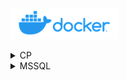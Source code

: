 
![](./Assets/docker-logo.png)

<details><summary>CP</summary>

<br/>

Copy files from a container

```docker cp <Container ID>:<Container path> <host path>```

Copy files into a container

```docker cp <Host path> <Container ID>:<Container path>```

</details>

<details><summary>MSSQL</summary>

<br/>

A volume can be attached on the Microsoft SQL Server too, as described on the [Microsoft Documentation](https://learn.microsoft.com/en-us/sql/linux/sql-server-linux-docker-container-deployment?view=sql-server-ver15&pivots=cs1-bash#persist):

[Configurar e personalizar contêineres do SQL Server no Docker](https://learn.microsoft.com/pt-br/sql/linux/sql-server-linux-docker-container-configure?view=sql-server-ver16&pivots=cs1-bash)

Using the above command to mount four folders of the container to a host directory and use a data volume container:

```ps
docker run 
--name container-name 
--env 'ACCEPT_EULA=Y' 
--env 'SA_PASSWORD=password' 
--publish 1433:1433 
--volume <VOLUME>:/var/opt/mssql 
--volume='C:\Docker\Containers\SQL Server\Data\':/var/opt/mssql/data 
--volume='C:\Docker\Containers\SQL Server\Log\':/var/opt/mssql/log 
--volume='C:\Docker\Containers\SQL Server\Secrets\':/var/opt/mssql/secrets 
--volume='C:\Docker\Containers\SQL Server\Tmp\':/tmp 
--detach mcr.microsoft.com/mssql/server
```

Example:

```ps
docker run --name mssql-container --env 'ACCEPT_EULA=Y' --env 'SA_PASSWORD=!1q@2w#3e%5t' --publish 1433:1433 --volume mssql-volume:/var/opt/mssql --volume='C:\Docker\Containers\SQL Server\Data\':/var/opt/mssql/data --volume='C:\Docker\Containers\SQL Server\Log\':/var/opt/mssql/log --volume='C:\Docker\Containers\SQL Server\Secrets\':/var/opt/mssql/secrets --volume='C:\Docker\Containers\SQL Server\Tmp\':/tmp --detach mcr.microsoft.com/mssql/server
```

### Container

![](./Assets/asset001.png)

![](./Assets/asset002.png)

### Volume

![](./Assets/asset003.png)

![](./Assets/asset004.png)

![](./Assets/asset005.png)

</details>
